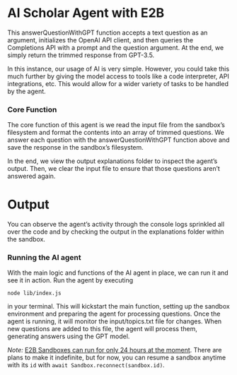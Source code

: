 # AI Scholar Agent with E2B

This answerQuestionWithGPT function accepts a text question as an argument, initializes the OpenAI API client, and then queries the Completions API with a prompt and the question argument. At the end, we simply return the trimmed response from GPT-3.5.

In this instance, our usage of AI is very simple. However, you could take this much further by giving the model access to tools like a code interpreter, API integrations, etc. This would allow for a wider variety of tasks to be handled by the agent.
### Core Function
The core function of this agent is we read the input file from the sandbox’s filesystem and format the contents into an array of trimmed questions. We answer each question with the answerQuestionWithGPT function above and save the response in the sandbox’s filesystem.

In the end, we view the output explanations folder to inspect the agent’s output. Then, we clear the input file to ensure that those questions aren’t answered again.
# Output
You can observe the agent’s activity through the console logs sprinkled all over the code and by checking the output in the explanations folder within the sandbox. 
### Running the AI agent
With the main logic and functions of the AI agent in place, we can run it and see it in action. Run the agent by executing 
```
node lib/index.js
```
in your terminal. This will kickstart the main function, setting up the sandbox environment and preparing the agent for processing questions. Once the agent is running, it will monitor the input/topics.txt file for changes. When new questions are added to this file, the agent will process them, generating answers using the GPT model.

*Note:* [E2B Sandboxes can run for only 24 hours at the moment](https://e2b.dev/docs/sandbox/overview). There are plans to make it indefinite, but for now, you can resume a sandbox anytime with its `id` with `await Sandbox.reconnect(sandbox.id)`.

